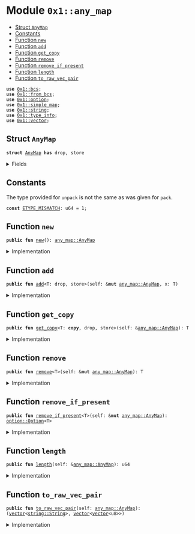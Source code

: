 
<a id="0x1_any_map"></a>

# Module `0x1::any_map`



-  [Struct `AnyMap`](#0x1_any_map_AnyMap)
-  [Constants](#@Constants_0)
-  [Function `new`](#0x1_any_map_new)
-  [Function `add`](#0x1_any_map_add)
-  [Function `get_copy`](#0x1_any_map_get_copy)
-  [Function `remove`](#0x1_any_map_remove)
-  [Function `remove_if_present`](#0x1_any_map_remove_if_present)
-  [Function `length`](#0x1_any_map_length)
-  [Function `to_raw_vec_pair`](#0x1_any_map_to_raw_vec_pair)


<pre><code><b>use</b> <a href="../../move-stdlib/doc/bcs.md#0x1_bcs">0x1::bcs</a>;
<b>use</b> <a href="from_bcs.md#0x1_from_bcs">0x1::from_bcs</a>;
<b>use</b> <a href="../../move-stdlib/doc/option.md#0x1_option">0x1::option</a>;
<b>use</b> <a href="simple_map.md#0x1_simple_map">0x1::simple_map</a>;
<b>use</b> <a href="../../move-stdlib/doc/string.md#0x1_string">0x1::string</a>;
<b>use</b> <a href="type_info.md#0x1_type_info">0x1::type_info</a>;
<b>use</b> <a href="../../move-stdlib/doc/vector.md#0x1_vector">0x1::vector</a>;
</code></pre>



<a id="0x1_any_map_AnyMap"></a>

## Struct `AnyMap`



<pre><code><b>struct</b> <a href="any_map.md#0x1_any_map_AnyMap">AnyMap</a> <b>has</b> drop, store
</code></pre>



<details>
<summary>Fields</summary>


<dl>
<dt>
<code>entries: <a href="simple_map.md#0x1_simple_map_SimpleMap">simple_map::SimpleMap</a>&lt;<a href="../../move-stdlib/doc/string.md#0x1_string_String">string::String</a>, <a href="../../move-stdlib/doc/vector.md#0x1_vector">vector</a>&lt;u8&gt;&gt;</code>
</dt>
<dd>

</dd>
</dl>


</details>

<a id="@Constants_0"></a>

## Constants


<a id="0x1_any_map_ETYPE_MISMATCH"></a>

The type provided for <code>unpack</code> is not the same as was given for <code>pack</code>.


<pre><code><b>const</b> <a href="any_map.md#0x1_any_map_ETYPE_MISMATCH">ETYPE_MISMATCH</a>: u64 = 1;
</code></pre>



<a id="0x1_any_map_new"></a>

## Function `new`



<pre><code><b>public</b> <b>fun</b> <a href="any_map.md#0x1_any_map_new">new</a>(): <a href="any_map.md#0x1_any_map_AnyMap">any_map::AnyMap</a>
</code></pre>



<details>
<summary>Implementation</summary>


<pre><code><b>public</b> <b>fun</b> <a href="any_map.md#0x1_any_map_new">new</a>(): <a href="any_map.md#0x1_any_map_AnyMap">AnyMap</a> {
    <a href="any_map.md#0x1_any_map_AnyMap">AnyMap</a> {
        entries: <a href="simple_map.md#0x1_simple_map_new">simple_map::new</a>(),
    }
}
</code></pre>



</details>

<a id="0x1_any_map_add"></a>

## Function `add`



<pre><code><b>public</b> <b>fun</b> <a href="any_map.md#0x1_any_map_add">add</a>&lt;T: drop, store&gt;(self: &<b>mut</b> <a href="any_map.md#0x1_any_map_AnyMap">any_map::AnyMap</a>, x: T)
</code></pre>



<details>
<summary>Implementation</summary>


<pre><code><b>public</b> <b>fun</b> <a href="any_map.md#0x1_any_map_add">add</a>&lt;T: drop + store&gt;(self: &<b>mut</b> <a href="any_map.md#0x1_any_map_AnyMap">AnyMap</a>, x: T) {
    <a href="simple_map.md#0x1_simple_map_add">simple_map::add</a>(&<b>mut</b> self.entries, <a href="type_info.md#0x1_type_info_type_name">type_info::type_name</a>&lt;T&gt;(), to_bytes(&x));
}
</code></pre>



</details>

<a id="0x1_any_map_get_copy"></a>

## Function `get_copy`



<pre><code><b>public</b> <b>fun</b> <a href="any_map.md#0x1_any_map_get_copy">get_copy</a>&lt;T: <b>copy</b>, drop, store&gt;(self: &<a href="any_map.md#0x1_any_map_AnyMap">any_map::AnyMap</a>): T
</code></pre>



<details>
<summary>Implementation</summary>


<pre><code><b>public</b> <b>fun</b> <a href="any_map.md#0x1_any_map_get_copy">get_copy</a>&lt;T: <b>copy</b> + drop + store&gt;(self: &<a href="any_map.md#0x1_any_map_AnyMap">AnyMap</a>): T {
    <b>let</b> data = <a href="simple_map.md#0x1_simple_map_borrow">simple_map::borrow</a>(&self.entries, &<a href="type_info.md#0x1_type_info_type_name">type_info::type_name</a>&lt;T&gt;());
    <a href="from_bcs.md#0x1_from_bcs_from_bytes">from_bcs::from_bytes</a>&lt;T&gt;(<a href="../../move-stdlib/doc/vector.md#0x1_vector_slice">vector::slice</a>(data, 0, <a href="../../move-stdlib/doc/vector.md#0x1_vector_length">vector::length</a>(data)))
}
</code></pre>



</details>

<a id="0x1_any_map_remove"></a>

## Function `remove`



<pre><code><b>public</b> <b>fun</b> <a href="any_map.md#0x1_any_map_remove">remove</a>&lt;T&gt;(self: &<b>mut</b> <a href="any_map.md#0x1_any_map_AnyMap">any_map::AnyMap</a>): T
</code></pre>



<details>
<summary>Implementation</summary>


<pre><code><b>public</b> <b>fun</b> <a href="any_map.md#0x1_any_map_remove">remove</a>&lt;T&gt;(self: &<b>mut</b> <a href="any_map.md#0x1_any_map_AnyMap">AnyMap</a>): T {
    <b>let</b> (_key, data) = <a href="simple_map.md#0x1_simple_map_remove">simple_map::remove</a>(&<b>mut</b> self.entries, &<a href="type_info.md#0x1_type_info_type_name">type_info::type_name</a>&lt;T&gt;());
    <a href="from_bcs.md#0x1_from_bcs_from_bytes">from_bcs::from_bytes</a>&lt;T&gt;(data)
}
</code></pre>



</details>

<a id="0x1_any_map_remove_if_present"></a>

## Function `remove_if_present`



<pre><code><b>public</b> <b>fun</b> <a href="any_map.md#0x1_any_map_remove_if_present">remove_if_present</a>&lt;T&gt;(self: &<b>mut</b> <a href="any_map.md#0x1_any_map_AnyMap">any_map::AnyMap</a>): <a href="../../move-stdlib/doc/option.md#0x1_option_Option">option::Option</a>&lt;T&gt;
</code></pre>



<details>
<summary>Implementation</summary>


<pre><code><b>public</b> <b>fun</b> <a href="any_map.md#0x1_any_map_remove_if_present">remove_if_present</a>&lt;T&gt;(self: &<b>mut</b> <a href="any_map.md#0x1_any_map_AnyMap">AnyMap</a>): <a href="../../move-stdlib/doc/option.md#0x1_option_Option">option::Option</a>&lt;T&gt; {
    <b>let</b> data = <a href="simple_map.md#0x1_simple_map_remove_if_present">simple_map::remove_if_present</a>(&<b>mut</b> self.entries, &<a href="type_info.md#0x1_type_info_type_name">type_info::type_name</a>&lt;T&gt;());
    <b>if</b> (<a href="../../move-stdlib/doc/option.md#0x1_option_is_some">option::is_some</a>(&data)) {
        <a href="../../move-stdlib/doc/option.md#0x1_option_some">option::some</a>(<a href="from_bcs.md#0x1_from_bcs_from_bytes">from_bcs::from_bytes</a>&lt;T&gt;(<a href="../../move-stdlib/doc/option.md#0x1_option_destroy_some">option::destroy_some</a>(data)))
    } <b>else</b> {
        <a href="../../move-stdlib/doc/option.md#0x1_option_none">option::none</a>()
    }
}
</code></pre>



</details>

<a id="0x1_any_map_length"></a>

## Function `length`



<pre><code><b>public</b> <b>fun</b> <a href="any_map.md#0x1_any_map_length">length</a>(self: &<a href="any_map.md#0x1_any_map_AnyMap">any_map::AnyMap</a>): u64
</code></pre>



<details>
<summary>Implementation</summary>


<pre><code><b>public</b> <b>fun</b> <a href="any_map.md#0x1_any_map_length">length</a>(self: &<a href="any_map.md#0x1_any_map_AnyMap">AnyMap</a>): u64 {
    <a href="simple_map.md#0x1_simple_map_length">simple_map::length</a>(&self.entries)
}
</code></pre>



</details>

<a id="0x1_any_map_to_raw_vec_pair"></a>

## Function `to_raw_vec_pair`



<pre><code><b>public</b> <b>fun</b> <a href="any_map.md#0x1_any_map_to_raw_vec_pair">to_raw_vec_pair</a>(self: <a href="any_map.md#0x1_any_map_AnyMap">any_map::AnyMap</a>): (<a href="../../move-stdlib/doc/vector.md#0x1_vector">vector</a>&lt;<a href="../../move-stdlib/doc/string.md#0x1_string_String">string::String</a>&gt;, <a href="../../move-stdlib/doc/vector.md#0x1_vector">vector</a>&lt;<a href="../../move-stdlib/doc/vector.md#0x1_vector">vector</a>&lt;u8&gt;&gt;)
</code></pre>



<details>
<summary>Implementation</summary>


<pre><code><b>public</b> <b>fun</b> <a href="any_map.md#0x1_any_map_to_raw_vec_pair">to_raw_vec_pair</a>(self: <a href="any_map.md#0x1_any_map_AnyMap">AnyMap</a>): (<a href="../../move-stdlib/doc/vector.md#0x1_vector">vector</a>&lt;String&gt;, <a href="../../move-stdlib/doc/vector.md#0x1_vector">vector</a>&lt;<a href="../../move-stdlib/doc/vector.md#0x1_vector">vector</a>&lt;u8&gt;&gt;) {
    <b>let</b> <a href="any_map.md#0x1_any_map_AnyMap">AnyMap</a> { entries } = self;
    <a href="simple_map.md#0x1_simple_map_to_vec_pair">simple_map::to_vec_pair</a>(entries)
}
</code></pre>



</details>


[move-book]: https://aptos.dev/move/book/SUMMARY
